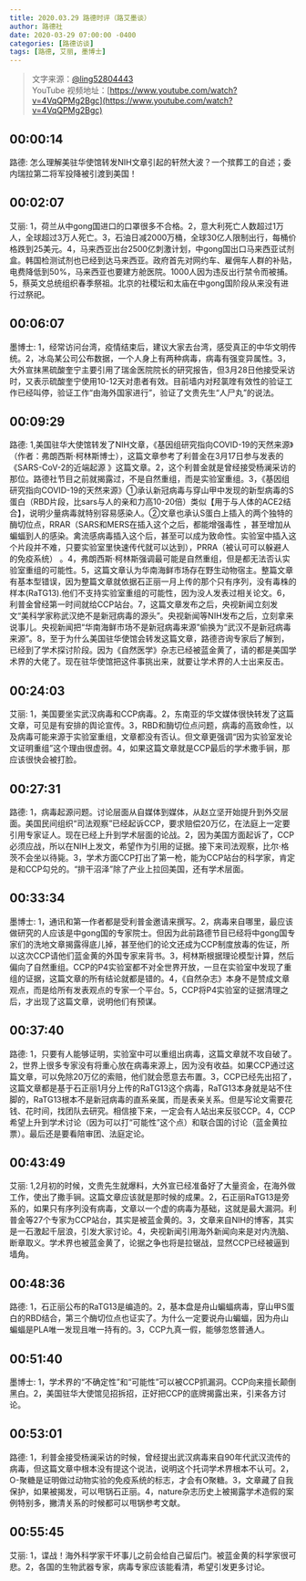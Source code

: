 ```yaml
---
title: 2020.03.29 路德时评（路艾墨谈）
author: 路德社
date: 2020-03-29 07:00:00 -0400
categories: [路德访谈]
tags: [路德, 艾丽, 墨博士]
---
```


> 文字来源：[@ling52804443](https://twitter.com/ling52804443)  
> YouTube 视频地址：[https://www.youtube.com/watch?v=4VqQPMg2Bgc](https://www.youtube.com/watch?v=4VqQPMg2Bgc)

## 00:00:14

路德: 怎么理解美驻华使馆转发NIH文章引起的轩然大波？一个殡葬工的自述；委内瑞拉第二将军投降被引渡到美国！

## 00:02:07

艾丽: 1，荷兰从中gong国进口的口罩很多不合格。2，意大利死亡人数超过1万人，全球超过3万人死亡。3，石油日减2000万桶，全球30亿人限制出行，每桶价格跌到25美元。4，马来西亚出台2500亿刺激计划，中gong国出口马来西亚试剂盒。韩国检测试剂也已经到达马来西亚。政府首先对网约车、雇佣车人群的补贴，电费降低到50%，马来西亚也要建方舱医院。1000人因为违反出行禁令而被捕。5，蔡英文总统组织春季祭祖。北京的社稷坛和太庙在中gong国阶段从来没有进行过祭祀。

## 00:06:07

墨博士: 1，经常访问台湾，疫情结束后，建议大家去台湾，感受真正的中华文明传统。2，冰岛某公司公布数据，一个人身上有两种病毒，病毒有强变异属性。3，大外宣抹黑硫酸奎宁主要引用了瑞金医院院长的研究报告，但3月28日他接受采访时，又表示硫酸奎宁使用10-12天对患者有效。目前墙内对羟氯喹有效性的验证工作已经叫停，验证工作“由海外国家进行”，验证了文贵先生“人尸丸”的说法。

## 00:09:29

路德: 1,美国驻华大使馆转发了NIH文章，《基因组研究指向COVID-19的天然来源》（作者：弗朗西斯·柯林斯博士），这篇文章参考了利普金在3月17日参与发表的《SARS-CoV-2的近端起源 》这篇文章。2，这个利普金就是曾经接受杨澜采访的那位。路德社节目之前就揭露过，不是自然重组，而是实验室重组。3，《基因组研究指向COVID-19的天然来源》①承认新冠病毒与穿山甲中发现的新型病毒的S蛋白（RBD片段，比sars与人的亲和力高10-20倍）类似【用于与人体的ACE2结合】，说明少量病毒就特别容易感染人。②文章也承认S蛋白上插入的两个独特的酶切位点，RRAR（SARS和MERS在插入这个之后，都能增强毒性 ，甚至增加从蝙蝠到人的感染。禽流感病毒插入这个后，甚至可以成为致命性。实验室中插入这个片段并不难，只要实验室里快速传代就可以达到），PRRA（被认可可以躲避人的免疫系统） 。4，弗朗西斯·柯林斯强调最可能是自然重组，但是都无法否认实验室重组的可能性。5，这篇文章认为华南海鲜市场存在野生动物宿主。整篇文章有基本型错误，因为整篇文章就依据石正丽一月上传的那个只有序列，没有毒株的样本(RaTG13).他们不支持实验室重组的可能性，因为没人发表过相关论文。6，利普金曾经第一时间就给CCP站台。7，这篇文章发布之后，央视新闻立刻发文“美科学家称武汉绝不是新冠病毒的源头”。央视新闻等NIH发布之后，立刻拿来说事儿。央视新闻把“华南海鲜市场不是新冠病毒来源”偷换为“武汉不是新冠病毒来源”。8，至于为什么美国驻华使馆会转发这篇文章，路德咨询专家后了解到，已经到了学术探讨阶段。因为《自然医学》杂志已经被蓝金黄了，请的都是美国学术界的大佬了。现在驻华使馆把这件事挑出来，就要让学术界的人士出来反击。

## 00:24:03

艾丽: 1，美国要坐实武汉病毒和CCP病毒。2，东南亚的华文媒体很快转发了这篇文章，可见是有安排的舆论宣传。3，RBD和酶切位点问题，病毒的高致命性，以及病毒可能来源于实验室重组，文章都没有否认。但文章更强调“因为实验室发论文证明重组”这个理由很虚弱。4，如果这篇文章就是CCP最后的学术撒手锏，那应该很快会被打脸。

## 00:27:31

路德: 1，病毒起源问题。讨论层面从自媒体到媒体，从赵立坚开始提升到外交层面。美国民间组织“司法观察”已经起诉CCP，要求赔偿20万亿，在法庭上一定要引用专家证人。现在已经上升到学术层面的论战。2，因为美国方面起诉了，CCP必须应战，所以在NIH上发文，希望作为引用的证据。接下来司法观察，比尔·格茨不会坐以待毙。3，学术方面CCP打出了第一枪，能为CCP站台的科学家，肯定是和CCP勾兑的。“排干沼泽”除了产业上拉回美国，还有学术层面。

## 00:33:34

墨博士: 1，通讯和第一作者都是受利普金邀请来撰写。2，病毒来自哪里，最应该做研究的人应该是中gong国的专家院士。但因为此前路德节目已经将中gong国专家们的洗地文章揭露得底儿掉，甚至他们的论文还成为CCP制度放毒的佐证，所以这次CCP请他们蓝金黄的外国专家来背书。3，柯林斯根据理论模型计算，然后偏向了自然重组。CCP的P4实验室都不对全世界开放，一旦在实验室中发现了重组的证据，这篇文章的所有结论就都是错的。4，《自然杂志》本身不是赞成文章观点，而是给所有发表观点的专家一个平台。5，CCP将P4实验室的证据清理之后，才出现了这篇文章，说明他们有预谋。

## 00:37:40

路德: 1，只要有人能够证明，实验室中可以重组出病毒，这篇文章就不攻自破了。2，世界上很多专家没有将重心放在病毒来源上，因为没有收益。如果CCP通过这篇文章，可以免除20万亿的索赔，他们就会愿意去布置。3，CCP已经先出招了，这篇文章都是基于石正丽1月分上传的RaTG13这个病毒，RaTG13本身就是站不住脚的，RaTG13根本不是新冠病毒的直系亲属，而是表亲关系。但是写论文需要花钱、花时间，找团队去研究。相信接下来，一定会有人站出来反驳CCP。4，CCP希望上升到学术讨论（因为可以打“可能性”这个点）和联合国的讨论（蓝金黄拉票）。最后还是要看陪审团、法庭定论。

## 00:43:49

艾丽: 1,2月初的时候，文贵先生就爆料，大外宣已经准备好了大量资金，在海外做工作，使出了撒手锏。这篇文章应该就是那时候的成果。2，石正丽RaTG13是旁系的，如果只有序列没有病毒，文章以一个虚的病毒为基础，这就是最大漏洞。利普金等27个专家为CCP站台，其实是被蓝金黄的。3，文章来自NIH的博客，其实是一石激起千层浪，引发大家讨论。4，央视新闻引用海外新闻向来是对内洗脑、断章取义。学术界也被蓝金黄了，论据之争也将是拉锯战，显然CCP已经被逼到墙角。

## 00:48:36

路德: 1，石正丽公布的RaTG13是编造的。2，基本盘是舟山蝙蝠病毒，穿山甲S蛋白的RBD结合，第三个酶切位点也证实了。为什么一定要说舟山蝙蝠，因为舟山蝙蝠是PLA唯一发现且唯一持有的。3，CCP九真一假，能够忽悠普通人。

## 00:51:40

墨博士: 1，学术界的“不确定性”和“可能性”可以被CCP抓漏洞。CCP向来擅长颠倒黑白。2，美国驻华大使馆见招拆招，正好把CCP的底牌揭露出来，引来各方讨论。

## 00:53:01

路德: 1，利普金接受杨澜采访的时候，曾经提出武汉病毒来自90年代武汉流传的病毒，但这篇文章中根本没有提这个说法，说明这个托词学术界根本不认可。2，O-聚糖是证明做过动物实验的免疫系统的标志，才会有O聚糖。3，文章藏了自我保护，如果被揭发，可以甩锅石正丽。4，nature杂志历史上被揭露学术造假的案例特别多，撇清关系的时候都可以甩锅参考文献。

## 00:55:45

艾丽: 1，谍战！海外科学家干坏事儿之前会给自己留后门。被蓝金黄的科学家很可悲。2，各国的生物武器专家，病毒专家应该能看清，希望引发更多讨论。
